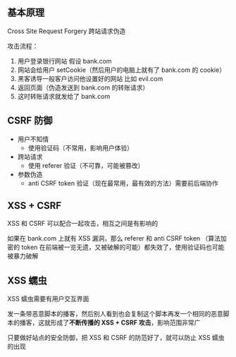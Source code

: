 ## 基本原理

Cross Site Request Forgery 跨站请求伪造

攻击流程：

1. 用户登录银行网站 假设 bank.com
2. 网站会给用户 setCookie（然后用户的电脑上就有了 bank.com 的 cookie）
3. 黑客诱导一般客户访问他设置好的网站 比如 evil.com
4. 返回页面（伪造发送到 bank.com 的转账请求）
5. 这时转账请求就发给了 bank.com

## CSRF 防御

- 用户不知情
  - 使用验证码（不常用，影响用户体验）
- 跨站请求
  - 使用 referer 验证（不可靠，可能被篡改）
- 参数伪造
  - anti CSRF token 验证（现在最常用，最有效的方法）需要前后端协作

## XSS + CSRF

XSS 和 CSRF 可以配合一起攻击，相互之间是有影响的

如果在 bank.com 上就有 XSS 漏洞，那么 referer 和 anti CSRF token （算法加密的 token 在前端被一览无遗，又被破解的可能）都失效了，使用验证码也可能被暴力破解

## XSS 蠕虫

XSS 蠕虫需要有用户交互界面

发一条带恶意脚本的播客，然后别人看到也会复制这个脚本再发一个相同的恶意脚本的播客，这就形成了**不断传播的 XSS + CSRF 攻击**，影响范围非常广

只要做好站点的安全防御，把 XSS 和 CSRF 的防范好了，就可以防止 XSS 蠕虫的出现

